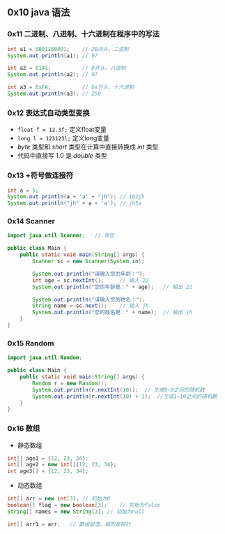 ## 0x10 java 语法

### 0x11 二进制、八进制、十六进制在程序中的写法

```java
int a1 = 0B01100001;    // 2B开头，二进制
System.out.println(a1); // 97

int a2 = 0141;          // 0开头，八进制
System.out.println(a2); // 97

int a3 = 0xFA;          // 0x开头，十六进制
System.out.println(a3); // 250
```

### 0x12 表达式自动类型变换

- `float f = 12.3f;` 定义float变量
- `long l = 123123l;` 定义long变量
- $byte$ 类型和 $short$ 类型在计算中直接转换成 $int$ 类型
- 代码中直接写 $1.0$ 是 $double$ 类型

### 0x13 $+$符号做连接符

```java
int a = 5;
System.out.println(a + 'a' + "jh"); // 102jh
System.out.println("jh" + a + 'a'); // jh5a
```

### 0x14 Scanner

```java
import java.util.Scanner;   // 导包

public class Main {
    public static void main(String[] args) {
        Scanner sc = new Scanner(System.in);

        System.out.println("请输入您的年龄：");
        int age = sc.nextInt();     // 输入 22
        System.out.println("您的年龄是：" + age);   // 输出 22

        System.out.println("请输入您的姓名：");
        String name = sc.next();    // 输入 jh
        System.out.println("您的姓名是：" + name);  // 输出 jh
    }
}
```

### 0x15 Random

```java
import java.util.Random;

public class Main {
    public static void main(String[] args) {
        Random r = new Random();
        System.out.println(r.nextInt(10));  // 生成0~9之间的随机数
        System.out.println(r.nextInt(10) + 1);  //生成1~10之间的随机数
    }
}
```

### 0x16 数组

- 静态数组

```java
int[] age1 = {12, 23, 34};
int[] age2 = new int[]{12, 23, 34};
int age3[] = {12, 23, 34};
```

- 动态数组

```java
int[] arr = new int[3]; // 初始为0
boolean[] flag = new boolean[3];    // 初始为false
String[] names = new String[3]; // 初始为null

int[] arr1 = arr;   // 数组赋值，赋的是指针
```
